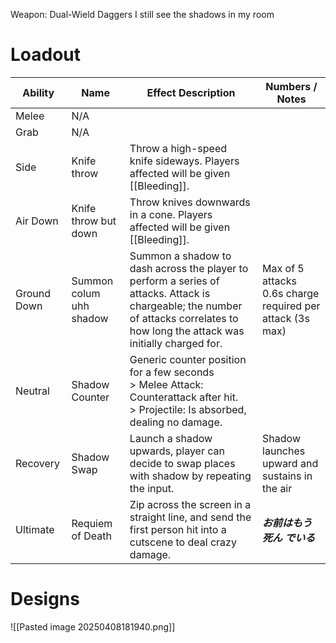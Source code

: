 Weapon: Dual-Wield Daggers
I still see the shadows in my room
# Loadout

| Ability     | Name                    | Effect Description                                                                                                                                                                  | Numbers / Notes                                              |
| ----------- | ----------------------- | ----------------------------------------------------------------------------------------------------------------------------------------------------------------------------------- | ------------------------------------------------------------ |
| Melee       | N/A                     |                                                                                                                                                                                     |                                                              |
| Grab        | N/A                     |                                                                                                                                                                                     |                                                              |
| Side        | Knife throw             | Throw a high-speed knife sideways.  Players affected will be given [[Bleeding]].                                                                                                    |                                                              |
| Air Down    | Knife throw but down    | Throw knives downwards in a cone.  Players affected will be given [[Bleeding]].                                                                                                     |                                                              |
| Ground Down | Summon colum uhh shadow | Summon a shadow to dash across the player to perform a series of attacks.  Attack is chargeable; the number of attacks correlates to how long the attack was initially charged for. | Max of 5 attacks<br>0.6s charge required per attack (3s max) |
| Neutral     | Shadow Counter          | Generic counter position for a few seconds<br>> Melee Attack: Counterattack after hit.<br>> Projectile: Is absorbed, dealing no damage.                                             |                                                              |
| Recovery    | Shadow Swap             | Launch a shadow upwards, player can decide to swap places with shadow by repeating the input.                                                                                       | Shadow launches upward and sustains in the air               |
| Ultimate    | Requiem of Death        | Zip across the screen in a straight line, and send the first person hit into a cutscene to deal crazy damage.                                                                       | ***お前はもう死ん でいる***                                            |

# Designs

![[Pasted image 20250408181940.png]]